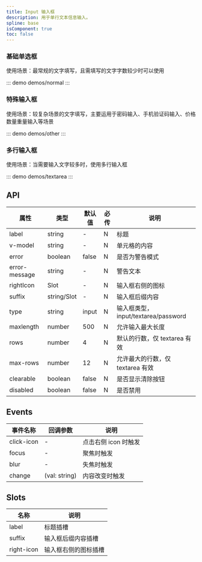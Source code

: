 ```yaml
---
title: Input 输入框
description: 用于单行文本信息输入。
spline: base
isComponent: true
toc: false
---
```


### 基础单选框

使用场景：最常规的文字填写，且需填写的文字字数较少时可以使用

::: demo demos/normal
:::

### 特殊输入框

使用场景：较复杂场景的文字填写，主要运用于密码输入、手机验证码输入、价格数量重量输入等场景

::: demo demos/other
:::

### 多行输入框

使用场景：当需要输入文字较多时，使用多行输入框

::: demo demos/textarea
:::

## API

| 属性          | 类型        | 默认值 | 必传 | 说明                                |
| ------------- | ----------- | ------ | ---- | ----------------------------------- |
| label         | string      | -      | N    | 标题                                |
| v-model       | string      | -      | N    | 单元格的内容                        |
| error         | boolean     | false  | N    | 是否为警告模式                      |
| error-message | string      | -      | N    | 警告文本                            |
| rightIcon     | Slot        | -      | N    | 输入框右侧的图标                    |
| suffix        | string/Slot | -      | N    | 输入框后缀内容                      |
| type          | string      | input  | N    | 输入框类型，input/textarea/password |
| maxlength     | number      | 500    | N    | 允许输入最大长度                    |
| rows          | number      | 4      | N    | 默认的行数，仅 textarea 有效        |
| max-rows      | number      | 12     | N    | 允许最大的行数，仅 textarea 有效    |
| clearable     | boolean     | false  | N    | 是否显示清除按钮                    |
| disabled      | boolean     | false  | N    | 是否禁用                            |

## Events

| 事件名称   | 回调参数      | 说明                 |
| ---------- | ------------- | -------------------- |
| click-icon | -             | 点击右侧 icon 时触发 |
| focus      | -             | 聚焦时触发           |
| blur       | -             | 失焦时触发           |
| change     | (val: string) | 内容改变时触发       |

## Slots

| 名称       | 说明                 |
| ---------- | -------------------- |
| label      | 标题插槽             |
| suffix     | 输入框后缀内容插槽   |
| right-icon | 输入框右侧的图标插槽 |
